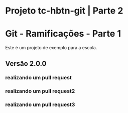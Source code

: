 # Projeto tc-hbtn-git | Parte 2
# Git - Ramificações - Parte 1


Este é um projeto de exemplo para a escola.

## Versão 2.0.0

### realizando um pull request
### realizando um pull request2
### realizando um pull request3
